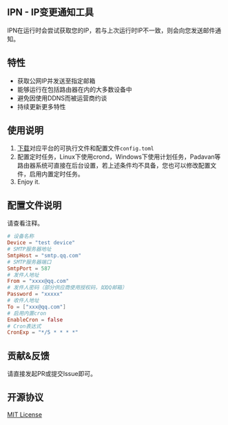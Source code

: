 IPN - IP变更通知工具
---
IPN在运行时会尝试获取您的IP，若与上次运行时IP不一致，则会向您发送邮件通知。

## 特性

- 获取公网IP并发送至指定邮箱
- 能够运行在包括路由器在内的大多数设备中
- 避免因使用DDNS而被运营商约谈
- 持续更新更多特性

## 使用说明

1. [下载](https://github.com/devzhi/ipn/releases)对应平台的可执行文件和配置文件`config.toml`
2. 配置定时任务，Linux下使用crond，Windows下使用计划任务，Padavan等路由器系统可直接在后台设置，若上述条件均不具备，您也可以修改配置文件，启用内置定时任务。
3. Enjoy it.

## 配置文件说明

请查看注释。

```toml
# 设备名称
Device = "test device"
# SMTP服务器地址
SmtpHost = "smtp.qq.com"
# SMTP服务器端口
SmtpPort = 587
# 发件人地址
From = "xxxx@qq.com"
# 发件人密码（部分供应商使用授权码，如QQ邮箱）
Password = "xxxxx"
# 收件人地址
To = ["xxx@qq.com"]
# 启用内置cron
EnableCron = false
# Cron表达式
CronExp = "*/5 * * * *"
```

## 贡献&反馈

请直接发起PR或提交Issue即可。

## 开源协议

[MIT License](https://github.com/devzhi/ipn/blob/main/LICENSE)
